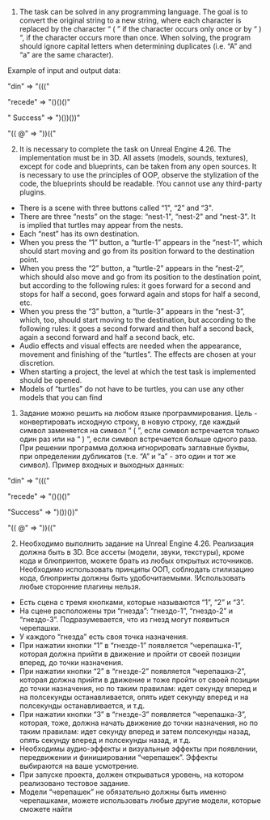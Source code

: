 
1) The task can be solved in any programming language.
The goal is to convert the original string to a new string, where each character is replaced by the character
“ ( ” if the character occurs only once or by “ ) “, if the character occurs more than once. When solving, the program should ignore capital letters when determining duplicates (i.e. “A” and “a” are the same character).

Example of input and output data: 

"din" => "((("</p>
"recede" => "()()()"</p>
" Success" => ")())())"</p>
"(( @" => "))(("</p>

2) It is necessary to complete the task on Unreal Engine 4.26. The implementation must be in 3D. All assets (models, sounds, textures), except for code and blueprints, can be taken from any open sources. It is necessary to use the principles of OOP, observe the stylization of the code, the blueprints should be readable. 
!You cannot use any third-party plugins.
- There is a scene with three buttons called “1", “2” and “3".
- There are three “nests” on the stage: “nest-1", “nest-2" and “nest-3". It is implied that turtles may appear from the nests.
- Each “nest” has its own destination.
- When you press the “1” button, a “turtle-1” appears in the “nest-1”, which should start moving and go from its position forward to the destination point.
- When you press the “2” button, a “turtle-2” appears in the “nest-2”, which should also move and go from its position to the destination point, but according to the following rules: it goes forward for a second and stops for half a second, goes forward again and stops for half a second, etc.
- When you press the “3” button, a “turtle-3” appears in the “nest-3”, which, too, should start moving to the destination, but according to the following rules: it goes a second forward and then half a second back, again a second forward and half a second back, etc.
- Audio effects and visual effects are needed when the appearance, movement and finishing of the “turtles”. The effects are chosen at your discretion.
- When starting a project, the level at which the test task is implemented should be opened.
- Models of “turtles” do not have to be turtles, you can use any other models that you can find


1) Задание можно решить на любом языке программирования.
Цель - конвертировать исходную строку, в новую строку, где каждый символ заменяется на символ 
“ ( ”, если символ встречается только один раз или на “ ) “, если символ встречается больше одного раза. При решении программа должна игнорировать заглавные буквы, при определении дубликатов (т.е. “А” и “а” - это один и тот же символ).
Пример входных и выходных данных:</p>

"din"      =>  "((("</p>
"recede"   =>  "()()()"</p>
"Success"  =>  ")())())"</p>
"(( @"     =>  "))(("</p>

2) Необходимо выполнить задание на Unreal Engine 4.26. Реализация должна быть в 3D. Все ассеты (модели, звуки, текстуры), кроме кода и блюпринтов, можете брать из любых открытых источников. Необходимо использовать принципы ООП, соблюдать стилизацию кода, блюпринты должны быть удобочитаемыми. 
!Использовать любые сторонние плагины нельзя.
- Есть сцена с тремя кнопками, которые называются “1”, “2” и “3”.
- На сцене расположены три “гнезда”: “гнездо-1”, “гнездо-2” и “гнездо-3”. Подразумевается, что из гнезд могут появиться черепашки.
- У каждого “гнезда” есть своя точка назначения.
- При нажатии кнопки “1” в “гнезде-1” появляется “черепашка-1”, которая должна прийти в движение и пройти от своей позиции вперед, до точки назначения.
- При нажатии кнопки “2” в “гнезде-2” появляется “черепашка-2”, которая должна прийти в движение и тоже пройти от своей позиции до точки назначения, но по таким правилам: идет секунду вперед и на полсекунды останавливается, опять идет секунду вперед и на полсекунды останавливается, и т.д.
- При нажатии кнопки “3” в “гнезде-3” появляется “черепашка-3”, которая, тоже, должна начать движение до точки назначения, но по таким правилам: идет секунду вперед и затем полсекунды назад, опять секунду вперед и полсекунды назад, и т.д.
- Необходимы аудио-эффекты и визуальные эффекты при появлении, передвижении и финишировании “черепашек”. Эффекты выбираются на ваше усмотрение.
- При запуске проекта, должен открываться уровень, на котором реализовано тестовое задание.
- Модели “черепашек” не обязательно должны быть именно черепашками, можете использовать любые другие модели, которые сможете найти
